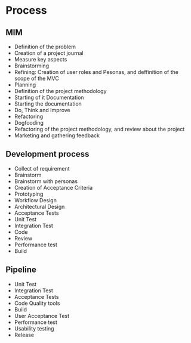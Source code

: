 # Process


## MIM
- Definition of the problem
- Creation of a project journal
- Measure key aspects
- Brainstorming
- Refining: Creation of user roles and Pesonas, and deffinition of the scope of the MVC
- Planning
- Definition of the project methodology
- Starting of it Documentation
- Starting the documentation
- Do, Think and Improve
- Refactoring
- Dogfooding
- Refactoring of the project methodology, and review about the project
- Marketing and gathering feedback

## Development process

- Collect of requirement
- Brainstorm
- Brainstorm with personas
- Creation of Acceptance Criteria
- Prototyping
- Workflow Design
- Architectural Design
- Acceptance Tests
- Unit Test
- Integration Test
- Code
- Review
- Performance test
- Build

## Pipeline

- Unit Test
- Integration Test
- Acceptance Tests
- Code Quality tools
- Build
- User Acceptance Test
- Performance test
- Usability testing
- Release